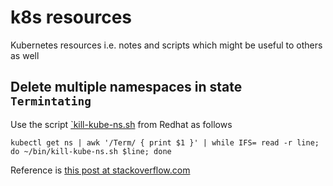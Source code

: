 # k8s resources

Kubernetes resources i.e. notes and scripts which might be useful to others as well

## Delete multiple namespaces in state `Termintating`

Use the script [`kill-kube-ns.sh](./kill-kube-ns.sh) from Redhat as follows

```
kubectl get ns | awk '/Term/ { print $1 }' | while IFS= read -r line; do ~/bin/kill-kube-ns.sh $line; done
```

Reference is [this post at stackoverflow.com](https://stackoverflow.com/questions/60230242/how-to-output-the-result-of-a-chain-of-commands-for-a-given-input-with-bash/60303522#60303522)
